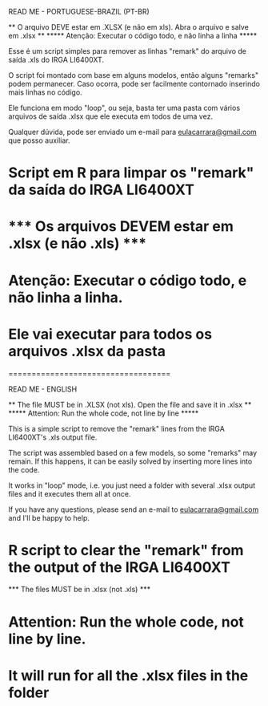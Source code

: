 READ ME - PORTUGUESE-BRAZIL (PT-BR)

** O arquivo DEVE estar em .XLSX (e não em xls). Abra o arquivo e salve em .xlsx **
 ***** Atenção: Executar o código todo, e não linha a linha *****

Esse é um script simples para remover as linhas "remark" do arquivo de saída .xls do IRGA LI6400XT.

O script foi montado com base em alguns modelos, então alguns "remarks" podem permanecer. Caso ocorra, pode ser facilmente contornado inserindo mais linhas no código.

Ele funciona em modo "loop", ou seja, basta ter uma pasta com vários arquivos de saída .xlsx que ele executa em todos de uma vez.

Qualquer dúvida, pode ser enviado um e-mail para eulacarrara@gmail.com que posso auxiliar.

# Script em R para limpar os "remark" da saída do IRGA LI6400XT
# *** Os arquivos DEVEM estar em .xlsx (e não .xls) ***
# Atenção: Executar o código todo, e não linha a linha.
# Ele vai executar para todos os arquivos .xlsx da pasta

===================================

READ ME - ENGLISH

** The file MUST be in .XLSX (not xls). Open the file and save it in .xlsx **
 ***** Attention: Run the whole code, not line by line *****

This is a simple script to remove the "remark" lines from the IRGA LI6400XT's .xls output file.

The script was assembled based on a few models, so some "remarks" may remain. If this happens, it can be easily solved by inserting more lines into the code.

It works in "loop" mode, i.e. you just need a folder with several .xlsx output files and it executes them all at once.

If you have any questions, please send an e-mail to eulacarrara@gmail.com and I'll be happy to help.

# R script to clear the "remark" from the output of the IRGA LI6400XT
*** The files MUST be in .xlsx (not .xls) ***
# Attention: Run the whole code, not line by line.
# It will run for all the .xlsx files in the folder
